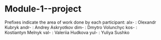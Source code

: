# Module-1--project
Prefixes indicate the area of work done by each participant:
alx- : Olexandr Kubryk
andr- : Andrey Askryotkov
dim- : Dmytro Volunchyc 
kos- : Kostiantyn Melnyk
val- : Valeriia Hudkova
yul- : Yuliya Sushko